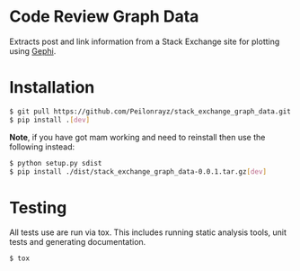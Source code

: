 # Code Review Graph Data

Extracts post and link information from a Stack Exchange site for plotting using [Gephi](https://gephi.org/).

# Installation

```bash
$ git pull https://github.com/Peilonrayz/stack_exchange_graph_data.git
$ pip install .[dev]
```

**Note**, if you have got mam working and need to reinstall then use the following instead:

```bash
$ python setup.py sdist
$ pip install ./dist/stack_exchange_graph_data-0.0.1.tar.gz[dev]
```

# Testing

All tests use are run via tox. This includes running static analysis tools, unit tests and generating documentation.

```bash
$ tox
```
